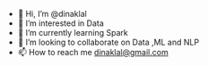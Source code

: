 - 👋 Hi, I’m @dinaklal
- 👀 I’m interested in Data
- 🌱 I’m currently learning Spark
- 💞️ I’m looking to collaborate on Data ,ML and NLP
- 📫 How to reach me dinaklal@gmail.com

<!---
dinaklal/dinaklal is a ✨ special ✨ repository because its `README.md` (this file) appears on your GitHub profile.
You can click the Preview link to take a look at your changes.
--->

